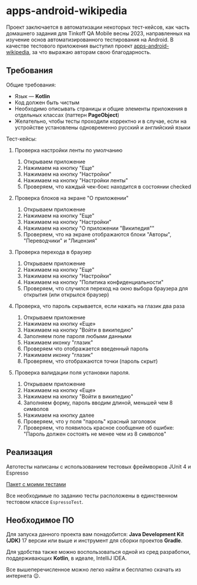# apps-android-wikipedia
Проект заключается в автоматизации некоторых тест-кейсов, как часть домашнего задания для 
Tinkoff QA Mobile весны 2023, направленных на изучение основ автоматизированного тестирования 
на Android. В качестве тестового приложения выступил проект [apps-android-wikipedia](https://github.com/wikimedia/apps-android-wikipedia/tree/e0be1600e8d09a86be62f9efcdb76b172b4e100b),
за что выражаю авторам свою благодарность.

## Требования
Общие требования:
- Язык — **Kotlin**
- Код должен быть чистым
- Необходимо описывать страницы и общие элементы приложения в отдельных классах (паттерн 
  **PageObject**)
- Желательно, чтобы тесты проходили корректно и в случае, если на устройстве установлены 
  одновременно русский и английский языки

Тест-кейсы:
1. Проверка настройки ленты по умолчанию
   1) Открываем приложение
   2) Нажимаем на кнопку "Еще"
   3) Нажимаем на кнопку "Настройки"
   4) Нажимаем на кнопку "Настройки ленты"
   5) Проверяем, что каждый чек-бокс находится в состоянии checked

2. Проверка блоков на экране "О приложении"
   1) Открываем приложение
   2) Нажимаем на кнопку "Еще"
   3) Нажимаем на кнопку "Настройки"
   4) Нажимаем на кнопку "О приложении "Википедия""
   5) Проверяем, что на экране отображаются блоки "Авторы", "Переводчики" и "Лицензия"

3. Проверка перехода в браузер
   1) Открываем приложение
   2) Нажимаем на кнопку "Еще"
   3) Нажимаем на кнопку "Настройки"
   4) Нажимаем на кнопку "Политика конфиденциальности"
   5) Проверяем, что случился переход на окно выбора браузера для открытия (или открылся браузер)

4. Проверка, что пароль скрывается, если нажать на глазик два раза
   1) Открываем приложение
   2) Нажимаем на кнопку «Еще»
   3) Нажимаем на кнопку "Войти в википедию"
   4) Заполняем поле пароля любыми данными
   5) Нажимаем иконку "глазик"
   6) Проверяем что отображается введенный пароль
   7) Нажимаем иконку "глазик"
   8) Проверяем, что отображаются точки (пароль скрыт)

5. Проверка валидации поля установки пароля.
   1) Открываем приложение
   2) Нажимаем на кнопку «Еще»
   3) Нажимаем на кнопку "Войти в википедию"
   4) Заполняем форму, пароль вводим длиной, меньшей чем 8 символов
   5) Нажимаем на кнопку далее
   6) Проверяем, что у поля "пароль" красный заголовок
   7) Проверяем, что появилось красное сообщение об ошибке: "Пароль должен состоять не менее чем 
      из 8 символов"


## Реализация
Автотесты написаны с использованием тестовых фреймворков JUnit 4 и Espresso

[Пакет с моими тестами](/app/src/androidTest/java/org/wikipedia/fintech)

Все необходимые по заданию тесты расположены в единственном тестовом классе `EspressoTest`.

## Необходимое ПО
Для запуска данного проекта вам понадобится: **Java Development Kit (JDK)** 17 версии или выше и
инструмент для сборки проектов **Gradle**.

Для удобства также можно воспользоваться одной из сред разработки, поддерживающих **Kotlin**, в идеале, IntelliJ IDEA.

Все вышеперечисленное можно легко найти и бесплатно скачать из интернета 😉.